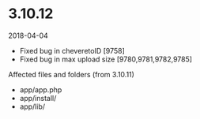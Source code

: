# 3.10.12

2018-04-04

- Fixed bug in cheveretoID [9758]
- Fixed bug in max upload size [9780,9781,9782,9785]

Affected files and folders (from 3.10.11)

- app/app.php
- app/install/
- app/lib/
